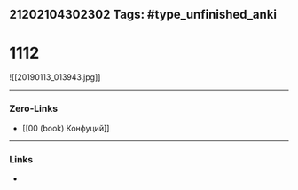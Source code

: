 21202104302302
Tags: #type_unfinished_anki
---
# 1112

![[20190113_013943.jpg]]

---
### Zero-Links
- [[00 (book) Конфуций]]
---
### Links
-